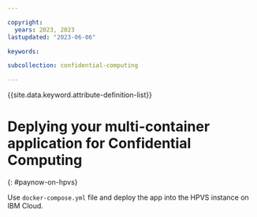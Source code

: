 ```yaml
---

copyright:
  years: 2023, 2023
lastupdated: "2023-06-06"

keywords: 

subcollection: confidential-computing

---
```


{{site.data.keyword.attribute-definition-list}}

# Deplying your multi-container application for Confidential Computing
{: #paynow-on-hpvs}

Use `docker-compose.yml` file and deploy the app into the HPVS instance on IBM Cloud.


